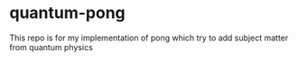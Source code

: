 # quantum-pong
This repo is for my implementation of pong which try to add subject matter from quantum physics
